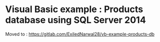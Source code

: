 # Visual Basic example : Products database using SQL Server 2014 #

Moved to : https://gitlab.com/ExiledNarwal28/vb-example-products-db
